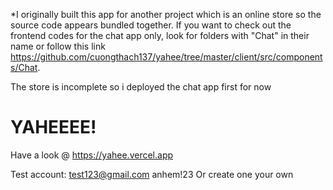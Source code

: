 \*I originally built this app for another project which is an online store so the source code appears bundled together. If you want to check out the frontend codes for the chat app only, look for folders with "Chat" in their name or follow this link https://github.com/cuongthach137/yahee/tree/master/client/src/components/Chat.

The store is incomplete so i deployed the chat app first for now

# YAHEEEE!

Have a look @ https://yahee.vercel.app

Test account:
test123@gmail.com
anhem!23
Or create one your own
